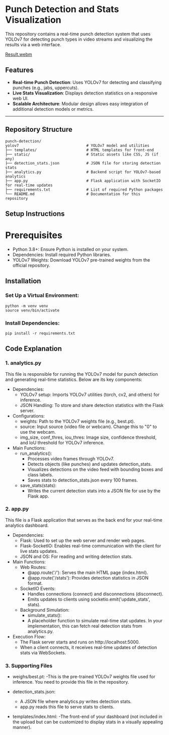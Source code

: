 # Punch Detection and Stats Visualization

This repository contains a real-time punch detection system that uses YOLOv7 for detecting punch types in video streams and visualizing the results via a web interface.



[Result.webm](https://github.com/user-attachments/assets/5efd1451-1832-4ef1-8e35-c3a034673345)


## Features

- **Real-time Punch Detection**: Uses YOLOv7 for detecting and classifying punches (e.g., jabs, uppercuts).
- **Live Stats Visualization**: Displays detection statistics on a responsive web UI.
- **Scalable Architecture**: Modular design allows easy integration of additional detection models or metrics.

---

## Repository Structure

```plaintext
punch-detection/
yolov7                              # YOLOv7 model and utilities
├── templates/                      # HTML templates for front-end
├── static/                         # Static assets like CSS, JS (if any)
├── detection_stats.json            # JSON file for storing detection stats
├── analytics.py                    # Backend script for YOLOv7-based analytics
├── app.py                          # Flask application with SocketIO for real-time updates
├── requirements.txt                # List of required Python packages
└── README.md                       # Documentation for this repository

```
## Setup Instructions
# Prerequisites
- Python 3.8+: Ensure Python is installed on your system.
- Dependencies: Install required Python libraries.
- YOLOv7 Weights: Download YOLOv7 pre-trained weights from the official repository.

## Installation
### Set Up a Virtual Environment:
  ```
python -m venv venv
source venv/bin/activate
```

### Install Dependencies:
```
pip install -r requirements.txt
```

## Code Explanation 

### 1. analytics.py

This file is responsible for running the YOLOv7 model for punch detection and generating real-time statistics. Below are its key components:
- Dependencies:
    - YOLOv7 setup: Imports YOLOv7 utilities (torch, cv2, and others) for inference.
    - JSON Handling: To store and share detection statistics with the Flask server.
- Configurations:
    - weights: Path to the YOLOv7 weights file (e.g., best.pt).
    - source: Input source (video file or webcam). Change this to "0" to use the webcam.
    - img_size, conf_thres, iou_thres: Image size, confidence threshold, and IoU threshold for YOLOv7 inference.
- Main Functions:
    - run_analytics():
        - Processes video frames through YOLOv7.
        - Detects objects (like punches) and updates detection_stats.
        - Visualizes detections on the video feed with bounding boxes and class labels.
        - Saves stats to detection_stats.json every 100 frames.
    - save_stats(stats):
        - Writes the current detection stats into a JSON file for use by the Flask app.
  
### 2. app.py

This file is a Flask application that serves as the back end for your real-time analytics dashboard.
- Dependencies:
  - Flask: Used to set up the web server and render web pages.
  - Flask-SocketIO: Enables real-time communication with the client for live stats updates.
  - JSON and OS: For reading and writing detection stats.
- Main Functions:
  - Web Routes:
    - @app.route('/'): Serves the main HTML page (index.html).
    - @app.route('/stats'): Provides detection statistics in JSON format.
  - SocketIO Events:
    - Handles connections (connect) and disconnections (disconnect).
    - Emits updates to clients using socketio.emit('update_stats', stats).
  - Background Simulation:
    - simulate_stats():
    - A placeholder function to simulate real-time stat updates. In your implementation, this can fetch real detection stats from analytics.py.
- Execution Flow:
    - The Flask server starts and runs on http://localhost:5000.
    - When a client connects, it receives real-time updates of detection stats via WebSockets.
 
### 3. Supporting Files

- weighs/best.pt:
    -This is the pre-trained YOLOv7 weights file used for inference. You need to provide this file in the repository.
- detection_stats.json:
  - A JSON file where analytics.py writes detection stats.
  - app.py reads this file to serve stats to clients.
  
- templates/index.html:
    -The front-end of your dashboard (not included in the upload but can be customized to display stats in a visually appealing manner).


